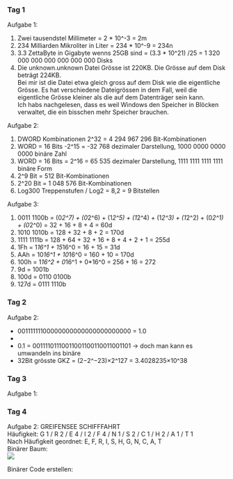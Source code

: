 ### Tag 1
Aufgabe 1:  
 1. Zwei tausendstel Millimeter = 2 * 10^-3 = 2m  
 2. 234 Milliarden Mikroliter in Liter = 234 * 10^-9 = 234n  
 3. 3.3 ZettaByte in Gigabyte wenns 25GB sind = (3.3 * 10^21) /25 = 1 320 000 000 000 000 000 000 Disks  
 4. Die unknown.unknown Datei Grösse ist 220KB. Die Grösse auf dem Disk beträgt 224KB.  
 Bei mir ist die Datei etwa gleich gross auf dem Disk wie die eigentliche Grösse. Es hat verschiedene Dateigrössen in dem Fall, weil die eigentliche Grösse kleiner als die auf dem Datenträger sein kann.  
 Ich habs nachgelesen, dass es weil Windows den Speicher in Blöcken verwaltet, die ein bisschen mehr Speicher brauchen.

 Aufgabe 2:  
 1. DWORD Kombinationen 2^32 = 4 294 967 296 Bit-Kombinationen
 2. WORD = 16 Bits -2^15 = -32 768 dezimaler Darstellung, 1000 0000 0000 0000 binäre Zahl
 3. WORD = 16 Bits = 2^16 = 65 535 dezimaler Darstellung, 1111 1111 1111 1111 binäre Form
 4. 2^9 Bit = 512 Bit-Kombinationen
 5. 2^20 Bit = 1 048 576 Bit-Kombinationen
 6. Log300 Treppenstufen / Log2 = 8,2 = 9 Bitstellen 

 Aufgabe 3:
 1. 0011 1100b = (0*2^7) + (0*2^6) + (1*2^5) + (1*2^4) + (1*2^3) + (1*2^2) + (0*2^1) + (0*2^0) = 32 + 16 + 8 + 4 = 60d
 2. 1010 1010b = 128 + 32 + 8 + 2 = 170d
 3. 1111 1111b = 128 + 64 + 32 + 16 + 8 + 4 + 2 + 1 = 255d
 4. 1Fh = 1*16^1 + 15*16^0 = 16 + 15 = 31d
 5. AAh = 10*16^1 + 10*16^0 = 160 + 10 = 170d
 6. 100h = 1*16^2 + 0*16^1 + 0*16^0 = 256 + 16 = 272
 7. 9d = 1001b
 8. 100d = 0110 0100b
 9. 127d = 0111 1110b

### Tag 2
Aufgabe 2:
- 00111111100000000000000000000000 = 1.0
- 
- 0.1 = 00111101110011001100110011001101 &rarr; doch man kann es umwandeln ins binäre
- 32Bit grösste GKZ = (2−2^−23)×2^127 = 3.4028235×10^38


### Tag 3
Aufgabe 1:

 ### Tag 4
 Aufgabe 2:
GREIFENSEE SCHIFFFAHRT  
Häufigkeit: G 1 / R 2 / E 4 / I 2 / F 4 / N 1 / S 2 / C 1 / H 2 / A 1 / T 1  
Nach Häufigkeit geordnet: E, F, R, I, S, H, G, N, C, A, T  
Binärer Baum:  
![](images/binärer_baum_aufgabe2.png)

Binärer Code erstellen:
